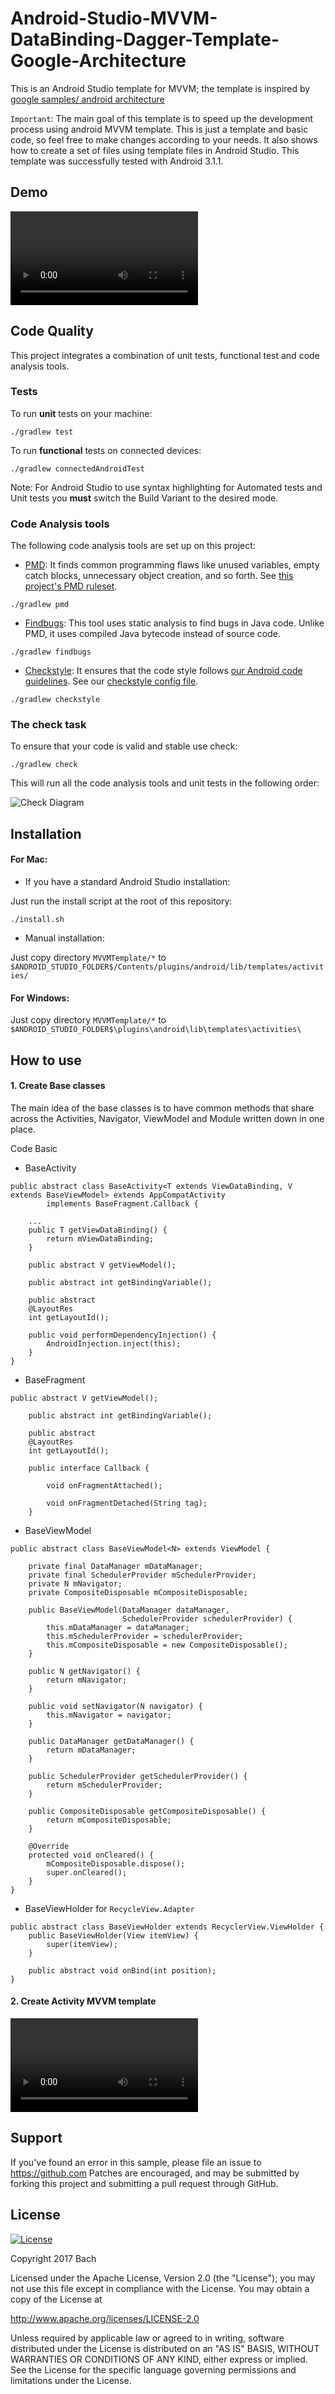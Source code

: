 # Android-Studio-MVVM-DataBinding-Dagger-Template-Google-Architecture

This is an Android Studio template for MVVM; the template is inspired by [google samples/ android architecture](https://github.com/googlesamples/android-architecture/tree/todo-mvvm-databinding/)

`Important`: The main goal of this template is to speed up the development process using android MVVM template. This is just a template and basic code, so feel free to make changes according to your needs. It also shows how to create a set of files using template files in Android Studio. This template was successfully tested with Android 3.1.1.

## Demo
![Create MVVM template](demo/project-out.mov "Create MVVM template")

## Code Quality

This project integrates a combination of unit tests, functional test and code analysis tools. 

### Tests

To run **unit** tests on your machine:

``` 
./gradlew test
``` 

To run **functional** tests on connected devices:

``` 
./gradlew connectedAndroidTest
``` 

Note: For Android Studio to use syntax highlighting for Automated tests and Unit tests you **must** switch the Build Variant to the desired mode.

### Code Analysis tools 

The following code analysis tools are set up on this project:

* [PMD](https://pmd.github.io/): It finds common programming flaws like unused variables, empty catch blocks, unnecessary object creation, and so forth. See [this project's PMD ruleset](config/quality/pmd/pmd-ruleset.xml).

``` 
./gradlew pmd
```

* [Findbugs](http://findbugs.sourceforge.net/): This tool uses static analysis to find bugs in Java code. Unlike PMD, it uses compiled Java bytecode instead of source code.

```
./gradlew findbugs
```

* [Checkstyle](http://checkstyle.sourceforge.net/): It ensures that the code style follows [our Android code guidelines](https://github.com/ribot/android-guidelines/blob/master/project_and_code_guidelines.md#2-code-guidelines). See our [checkstyle config file](config/quality/checkstyle/checkstyle-config.xml).

```
./gradlew checkstyle
```

### The check task

To ensure that your code is valid and stable use check: 

```
./gradlew check
```

This will run all the code analysis tools and unit tests in the following order:

![Check Diagram](images/check-task-diagram.png)
 

## Installation

#### For Mac:

- If you have a standard Android Studio installation:

Just run the install script at the root of this repository:

```
./install.sh
```

- Manual installation:

Just copy directory `MVVMTemplate/*` to `$ANDROID_STUDIO_FOLDER$/Contents/plugins/android/lib/templates/activities/`

#### For Windows:

Just copy directory `MVVMTemplate/*` to `$ANDROID_STUDIO_FOLDER$\plugins\android\lib\templates\activities\`

## How to use

#### 1. Create Base classes

The main idea of the base classes is to have common methods that share across the Activities, Navigator, ViewModel and Module written down in one place.

Code Basic
- BaseActivity
```
public abstract class BaseActivity<T extends ViewDataBinding, V extends BaseViewModel> extends AppCompatActivity
        implements BaseFragment.Callback {

    ...
    public T getViewDataBinding() {
        return mViewDataBinding;
    }

    public abstract V getViewModel();

    public abstract int getBindingVariable();

    public abstract
    @LayoutRes
    int getLayoutId();

    public void performDependencyInjection() {
        AndroidInjection.inject(this);
    }
}
```

- BaseFragment
```
public abstract V getViewModel();

    public abstract int getBindingVariable();

    public abstract
    @LayoutRes
    int getLayoutId();

    public interface Callback {

        void onFragmentAttached();

        void onFragmentDetached(String tag);
    }

```

- BaseViewModel
```
public abstract class BaseViewModel<N> extends ViewModel {

    private final DataManager mDataManager;
    private final SchedulerProvider mSchedulerProvider;
    private N mNavigator;
    private CompositeDisposable mCompositeDisposable;

    public BaseViewModel(DataManager dataManager,
                         SchedulerProvider schedulerProvider) {
        this.mDataManager = dataManager;
        this.mSchedulerProvider = schedulerProvider;
        this.mCompositeDisposable = new CompositeDisposable();
    }

    public N getNavigator() {
        return mNavigator;
    }

    public void setNavigator(N navigator) {
        this.mNavigator = navigator;
    }

    public DataManager getDataManager() {
        return mDataManager;
    }

    public SchedulerProvider getSchedulerProvider() {
        return mSchedulerProvider;
    }

    public CompositeDisposable getCompositeDisposable() {
        return mCompositeDisposable;
    }

    @Override
    protected void onCleared() {
        mCompositeDisposable.dispose();
        super.onCleared();
    }
}

```

- BaseViewHolder for ```RecycleView.Adapter```
```
public abstract class BaseViewHolder extends RecyclerView.ViewHolder {
    public BaseViewHolder(View itemView) {
        super(itemView);
    }

    public abstract void onBind(int position);
}

```
#### 2. Create Activity MVVM template
![Create MVVM template](demo/activity-out.mov "Create MVVM template")


Support
-------

If you've found an error in this sample, please file an issue to
https://github.com
Patches are encouraged, and may be submitted by forking this project and
submitting a pull request through GitHub.

License
-------

[![License](https://img.shields.io/badge/License-Apache%202.0-blue.svg)](https://opensource.org/licenses/Apache-2.0)

Copyright 2017 Bach

Licensed under the Apache License, Version 2.0 (the "License");
you may not use this file except in compliance with the License.
You may obtain a copy of the License at

http://www.apache.org/licenses/LICENSE-2.0

Unless required by applicable law or agreed to in writing, software
distributed under the License is distributed on an "AS IS" BASIS,
WITHOUT WARRANTIES OR CONDITIONS OF ANY KIND, either express or implied.
See the License for the specific language governing permissions and
limitations under the License.

